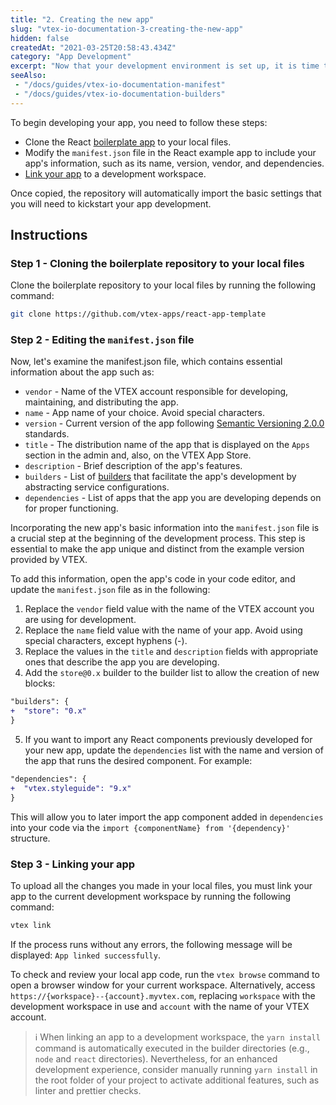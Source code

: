 ```yaml
---
title: "2. Creating the new app"
slug: "vtex-io-documentation-3-creating-the-new-app"
hidden: false
createdAt: "2021-03-25T20:58:43.434Z"
category: "App Development"
excerpt: "Now that your development environment is set up, it is time to start developing your new React app."
seeAlso:
 - "/docs/guides/vtex-io-documentation-manifest"
 - "/docs/guides/vtex-io-documentation-builders"
---
```


To begin developing your app, you need to follow these steps:

- Clone the React [boilerplate app](https://github.com/vtex-apps/react-app-template) to your local files.
- Modify the `manifest.json` file in the React example app to include your app's information, such as its name, version, vendor, and dependencies.
- [Link your app](https://developers.vtex.com/docs/guides/vtex-io-documentation-linking-an-app) to a development workspace.

Once copied, the repository will automatically import the basic settings that you will need to kickstart your app development.

## Instructions

### Step 1 - Cloning the boilerplate repository to your local files

Clone the boilerplate repository to your local files by running the following command:

 ```sh
 git clone https://github.com/vtex-apps/react-app-template
 ```

### Step 2 - Editing the `manifest.json` file

Now, let's examine the manifest.json file, which contains essential information about the app such as:

- `vendor` - Name of the VTEX account responsible for developing, maintaining, and distributing the app.
- `name` - App name of your choice. Avoid special characters.
- `version` - Current version of the app following [Semantic Versioning 2.0.0](https://semver.org/) standards.
- `title` - The distribution name of the app that is displayed on the `Apps` section in the admin and, also, on the VTEX App Store.
- `description` - Brief description of the app's features.
- `builders` - List of [builders](https://developers.vtex.com/docs/guides/vtex-io-documentation-builders/) that facilitate the app's development by abstracting service configurations.
- `dependencies` - List of apps that the app you are developing depends on for proper functioning.

Incorporating the new app's basic information into the `manifest.json` file is a crucial step at the beginning of the development process. This step is essential to make the app unique and distinct from the example version provided by VTEX.

To add this information, open the app's code in your code editor, and update the `manifest.json` file as in the following:

1. Replace the `vendor` field value with the name of the VTEX account you are using for development.
2. Replace the `name` field value with the name of your app. Avoid using special characters, except hyphens (-).
3. Replace the values in the `title` and `description` fields with appropriate ones that describe the app you are developing.
4. Add the `store@0.x` builder to the builder list to allow the creation of new blocks:

  ```diff
  "builders": {
  +  "store": "0.x"
  }
  ```

5. If you want to import any React components previously developed for your new app, update the `dependencies` list with the name and version of the app that runs the desired component. For example:

  ```diff
  "dependencies": {
  +  "vtex.styleguide": "9.x"
  }
  ```

This will allow you to later import the app component added in `dependencies` into your code via the `import {componentName} from '{dependency}'` structure.

### Step 3 - Linking your app

To upload all the changes you made in your local files, you must link your app to the current development workspace by running the following command:

  ```sh
  vtex link
  ```

If the process runs without any errors, the following message will be displayed: `App linked successfully`.

To check and review your local app code, run the `vtex browse` command to open a browser window for your current workspace. Alternatively, access `https://{workspace}--{account}.myvtex.com`, replacing `workspace` with the development workspace in use and `account` with the name of your VTEX account.

>ℹ️ When linking an app to a development workspace, the `yarn install` command is automatically executed in the builder directories (e.g., `node` and `react` directories). Nevertheless, for an enhanced development experience, consider manually running `yarn install` in the root folder of your project to activate additional features, such as linter and prettier checks.
